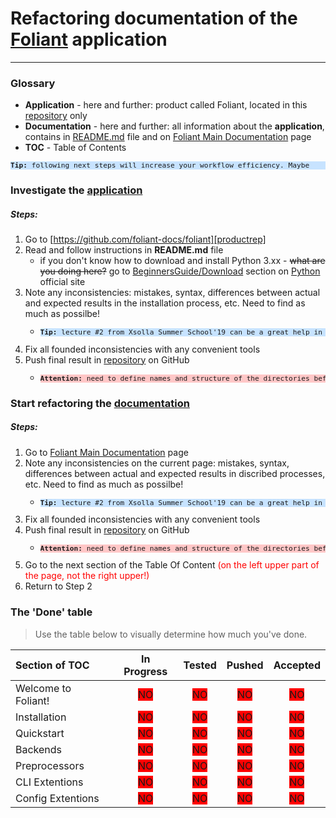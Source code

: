 # Refactoring documentation of the [Foliant][productrep] application

---

### Glossary

- **Application** - here and further: product called Foliant, located in this [repository][productrep] only
- **Documentation** - here and further: all information about the **application**, contains in [README.md][productrep] file and on [Foliant Main Documentation][foliantdocs] page
- **TOC** - Table of Contents 

<pre style="font-size: 80%; background-color: #c7e3ff"><strong>Tip:</strong> following next steps will increase your workflow efficiency. Maybe</pre>

### Investigate the [application](https://github.com/foliant-docs/foliant)

##### Steps:

1. Go to [https://github.com/foliant-docs/foliant][productrep]
2. Read and follow instructions in **README.md** file
    + if you don't know how to download and install Python 3.xx - <s>what are you doing here?</s> go to [BeginnersGuide/Download](https://wiki.python.org/moin/BeginnersGuide/Download) section on [Python](https://www.python.org) official site 
3. Note any inconsistencies: mistakes, syntax, differences between actual and expected results in the installation process, etc. Need to find as much as possilbe!
    + <pre style="font-size: 80%; background-color: #c7e3ff"><strong>Tip:</strong> lecture #2 from Xsolla Summer School'19 can be a great help in this</pre>
4. Fix all founded inconsistencies with any convenient tools
5. Push final result in [repository][reportrep] on GitHub
    + <pre style="font-size: 80%; background-color: #ffc7c7"><strong>Attention:</strong> need to define names and structure of the directories before ```push``` all changes</pre>

### Start refactoring the [documentation][foliantdocs]

##### Steps:

1. Go to [Foliant Main Documentation][foliantdocs] page
2. Note any inconsistencies on the current page: mistakes, syntax, differences between actual and expected results in discribed processes, etc. Need to find as much as possilbe!
    + <pre style="font-size: 80%; background-color: #c7e3ff"><strong>Tip:</strong> lecture #2 from Xsolla Summer School'19 can be a great help in this</pre>
3. Fix all founded inconsistencies with any convenient tools
4. Push final result in [repository][reportrep] on GitHub
    + <pre style="font-size: 80%; background-color: #ffc7c7"><strong>Attention:</strong> need to define names and structure of the directories before ```push``` all changes</pre>
5. Go to the next section of the Table Of Content <l style="color: #ff0000">(on the left upper part of the page, not the right upper!)</l>
6. Return to Step 2


### The 'Done' table

 >Use the table below to visually determine how much you've done.

 **Section of TOC**|**In Progress**|**Tested**|**Pushed**|**Accepted**
:------------------|:-------------:|:--------:|:--------:|:-----------:
Welcome to Foliant!|<l style="background-color: #ff0000">NO</l>|<l style="background-color: #ff0000">NO</l>|<l style="background-color: #ff0000">NO</l>|<l style="background-color: #ff0000">NO</l>
Installation       |<l style="background-color: #ff0000">NO</l>|<l style="background-color: #ff0000">NO</l>|<l style="background-color: #ff0000">NO</l>|<l style="background-color: #ff0000">NO</l>
Quickstart         |<l style="background-color: #ff0000">NO</l>|<l style="background-color: #ff0000">NO</l>|<l style="background-color: #ff0000">NO</l>|<l style="background-color: #ff0000">NO</l>
Backends           |<l style="background-color: #ff0000">NO</l>|<l style="background-color: #ff0000">NO</l>|<l style="background-color: #ff0000">NO</l>|<l style="background-color: #ff0000">NO</l>
Preprocessors      |<l style="background-color: #ff0000">NO</l>|<l style="background-color: #ff0000">NO</l>|<l style="background-color: #ff0000">NO</l>|<l style="background-color: #ff0000">NO</l>
CLI Extentions     |<l style="background-color: #ff0000">NO</l>|<l style="background-color: #ff0000">NO</l>|<l style="background-color: #ff0000">NO</l>|<l style="background-color: #ff0000">NO</l>
Config Extentions  |<l style="background-color: #ff0000">NO</l>|<l style="background-color: #ff0000">NO</l>|<l style="background-color: #ff0000">NO</l>|<l style="background-color: #ff0000">NO</l>
  
 



[productrep]: https://github.com/foliant-docs/foliant "Foliant repository"
[reportrep]: https://github.com/Pinderschlosse/XSS-19-Test-Task-1.git "Pinderschlosse's reporting repository"
[foliantdocs]: https://foliant-docs.github.io/docs/ "Foliant Main Documentation"

